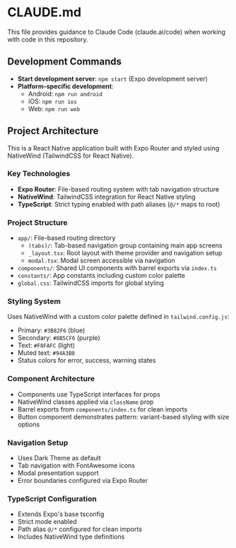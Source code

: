 # CLAUDE.md

This file provides guidance to Claude Code (claude.ai/code) when working with code in this repository.

## Development Commands

- **Start development server**: `npm start` (Expo development server)
- **Platform-specific development**:
  - Android: `npm run android`
  - iOS: `npm run ios`
  - Web: `npm run web`

## Project Architecture

This is a React Native application built with Expo Router and styled using NativeWind (TailwindCSS for React Native).

### Key Technologies
- **Expo Router**: File-based routing system with tab navigation structure
- **NativeWind**: TailwindCSS integration for React Native styling
- **TypeScript**: Strict typing enabled with path aliases (`@/*` maps to root)

### Project Structure
- `app/`: File-based routing directory
  - `(tabs)/`: Tab-based navigation group containing main app screens
  - `_layout.tsx`: Root layout with theme provider and navigation setup
  - `modal.tsx`: Modal screen accessible via navigation
- `components/`: Shared UI components with barrel exports via `index.ts`
- `constants/`: App constants including custom color palette
- `global.css`: TailwindCSS imports for global styling

### Styling System
Uses NativeWind with a custom color palette defined in `tailwind.config.js`:
- Primary: `#3B82F6` (blue)
- Secondary: `#8B5CF6` (purple)
- Text: `#F8FAFC` (light)
- Muted text: `#94A3B8`
- Status colors for error, success, warning states

### Component Architecture
- Components use TypeScript interfaces for props
- NativeWind classes applied via `className` prop
- Barrel exports from `components/index.ts` for clean imports
- Button component demonstrates pattern: variant-based styling with size options

### Navigation Setup
- Uses Dark Theme as default
- Tab navigation with FontAwesome icons
- Modal presentation support
- Error boundaries configured via Expo Router

### TypeScript Configuration
- Extends Expo's base tsconfig
- Strict mode enabled
- Path alias `@/*` configured for clean imports
- Includes NativeWind type definitions